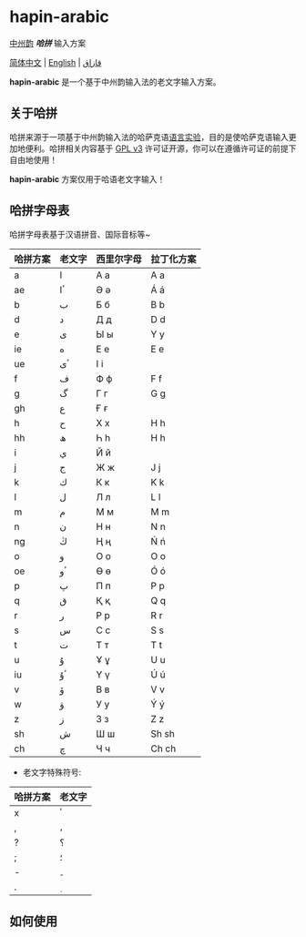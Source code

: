 # hapin-arabic

[中州韵](https://github.com/rime) ***哈拼*** 输入方案

[简体中文](./README.CN.md) | [English](./README.md) | [قازاق](./README.KZ.md)

**hapin-arabic** 是一个基于中州韵输入法的老文字输入方案。

## 关于哈拼

哈拼来源于一项基于中州韵输入法的哈萨克语[语言实验](https://github.com/HerbertHe/rime-kz-experiment)，目的是使哈萨克语输入更加地便利。哈拼相关内容基于 [GPL v3](./LICENSE) 许可证开源，你可以在遵循许可证的前提下自由地使用！

**hapin-arabic** 方案仅用于哈语老文字输入！

## 哈拼字母表

哈拼字母表基于汉语拼音、国际音标等~

| 哈拼方案 | 老文字 | 西里尔字母 | 拉丁化方案 |
| -------- | ------ | ---------- | ---------- |
| a        | ا      | А а        | A a        |
| ae       | ٴا     | Ә ә        | Á á        |
| b        | ب      | Б б        | B b        |
| d        | د      | Д д        | D d        |
| e        | ى      | Ы ы        | Y y        |
| ie       | ە      | Е е        | E e        |
| ue       | ٴى     | І і        |            |
| f        | ف      | Ф ф        | F f        |
| g        | گ      | Г г        | G g        |
| gh       | ع      | Ғ ғ        |            |
| h        | ح      | Х х        | H h        |
| hh       | ھ      | Һ һ        | H h        |
| i        | ي      | Й й        |            |
| j        | ج      | Ж ж        | J j        |
| k        | ك      | К к        | K k        |
| l        | ل      | Л л        | L l        |
| m        | م      | М м        | M m        |
| n        | ن      | Н н        | N n        |
| ng       | ڭ      | Ң ң        | Ń ń        |
| o        | و      | О о        | O o        |
| oe       | ٴو     | Ө ө        | Ó ó        |
| p        | پ      | П п        | P p        |
| q        | ق      | Қ қ        | Q q        |
| r        | ر      | Р р        | R r        |
| s        | س      | С с        | S s        |
| t        | ت      | Т т        | T t        |
| u        | ۇ      | Ұ ұ        | U u        |
| iu       | ٴۇ     | Ү ү        | Ú ú        |
| v        | ۆ      | В в        | V v        |
| w        | ۋ      | У у        | Ý ý        |
| z        | ز      | З з        | Z z        |
| sh       | ش      | Ш ш        | Sh sh      |
| ch       | چ      | Ч ч        | Ch ch      |

- 老文字特殊符号:

| 哈拼方案 | 老文字 |
| -------- | ------ |
| x        | ٴ      |
| ,        | ،      |
| ?        | ؟      |
| ;        | ؛      |
| -        | ۔      |
| .        | ٜ      |

## 如何使用

